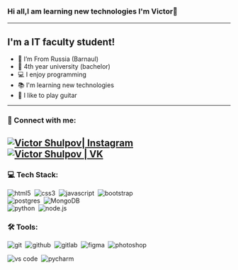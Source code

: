 ### Hi all,I am learning new technologies I'm Victor👋
---
## I'm a IT faculty student!

- 📍 I’m From Russia (Barnaul)
- 🏫 4th year university (bachelor)
- 💻 I enjoy programming
- 📚 I'm learning new technologies
- 🎸 I like to play guitar
---
### 🤝 Connect with me:

[<img alt="Victor Shulpov| Instagram" src="https://img.shields.io/badge/instagram-E4405F.svg?&style=for-the-badge&logo=instagram&logoColor=white" />][instagram]
[<img alt="Victor Shulpov | VK" src="https://img.shields.io/badge/vk-4680C2.svg?&style=for-the-badge&logo=vk&logoColor=white" />][vk]
---

### 💻 Tech Stack:

<div>
  <img alt="html5" src="https://img.shields.io/badge/html-E34F26.svg?&style=for-the-badge&logo=html5&logoColor=fff" />&nbsp;
  <img alt="css3" src="https://img.shields.io/badge/css-1572B6.svg?&style=for-the-badge&logo=css3&logoColor=fff" />&nbsp;
  <img alt="javascript" src="https://img.shields.io/badge/javascript-F7DF1E.svg?&style=for-the-badge&logo=javascript&logoColor=fff" />&nbsp;
  <img alt="bootstrap" src="https://img.shields.io/badge/bootstrap-7610F7.svg?&style=for-the-badge&logo=bootstrap&logoColor=fff" />&nbsp;
</div>

<div>
  <img alt="postgres" src="https://img.shields.io/badge/postgres-%23316192.svg?style=for-the-badge&logo=postgresql&logoColor=white" />&nbsp
  <img alt="MongoDB" src="https://img.shields.io/badge/MongoDB-%234ea94b.svg?style=for-the-badge&logo=mongodb&logoColor=white" />&nbsp;
</div>

<div>
  <img alt="python" src="https://img.shields.io/badge/python-3670A0?style=for-the-badge&logo=python&logoColor=ffdd54" />&nbsp;
  <img alt="node.js" src="https://img.shields.io/badge/node.js-90C53F.svg?&style=for-the-badge&logo=node.js&logoColor=fff" />&nbsp;
</div>

### 🛠 Tools:

<img alt="git" src="https://img.shields.io/badge/git-F05033.svg?&style=for-the-badge&logo=git&logoColor=fff" />&nbsp;
<img alt="github" src="https://img.shields.io/badge/github-000.svg?&style=for-the-badge&logo=github&logoColor=fff" />&nbsp;
<img alt="gitlab" src="https://img.shields.io/badge/gitlab-380D75.svg?&style=for-the-badge&logo=gitlab&logoColor=fff" />&nbsp;
<img alt="figma" src="https://img.shields.io/badge/figma-%23F24E1E.svg?style=for-the-badge&logo=figma&logoColor=white" />&nbsp;
<img alt="photoshop" src="https://img.shields.io/badge/photoshop-31A8FF.svg?&style=for-the-badge&logo=adobe-photoshop&logoColor=fff" />&nbsp;

<img alt="vs code" src="https://img.shields.io/badge/vs code-007ACC.svg?&style=for-the-badge&logo=visual-studio-code&logoColor=fff" />&nbsp;
<img alt="pycharm" src="https://img.shields.io/badge/pycharm-143?style=for-the-badge&logo=pycharm&logoColor=black&color=black&labelColor=green" />&nbsp;

[instagram]: https://instagram.com/Shullllllllllll
[vk]: https://vk.com/v.shulpov


